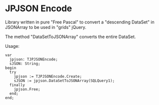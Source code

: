 JPJSON Encode
=============

Library written in pure "Free Pascal" to convert a "descending DataSet" in JSONArray to be used in "grids" jQuery.

The method "DataSetToJSONArray" converts the entire DataSet.

Usage:

	var
	  jpjson: TJPJSONEncode;
	  sJSON: String;
	begin
	  try
	    jpjson := TJPJSONEncode.Create;
	    sJSON := jpjson.DataSetToJSONArray(SQLQuery1);
	  finally
	    jpjson.Free;
	  end;
	end;


